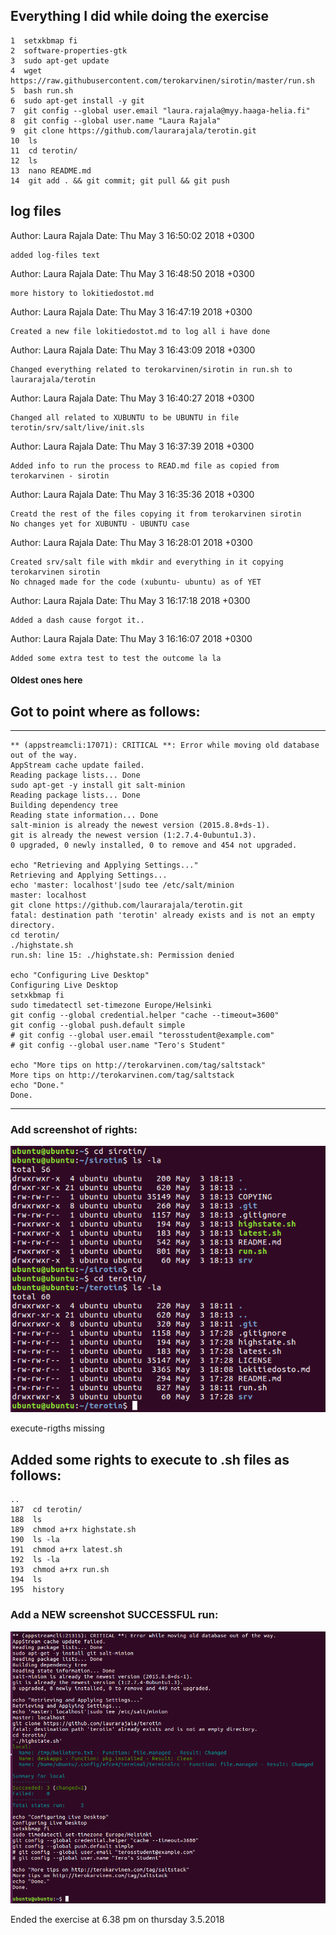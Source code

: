 ## Everything I did while doing the exercise

    1  setxkbmap fi
    2  software-properties-gtk 
    3  sudo apt-get update
    4  wget https://raw.githubusercontent.com/terokarvinen/sirotin/master/run.sh
    5  bash run.sh
    6  sudo apt-get install -y git
    7  git config --global user.email "laura.rajala@myy.haaga-helia.fi"
    8  git config --global user.name "Laura Rajala"
    9  git clone https://github.com/laurarajala/terotin.git
    10  ls
    11  cd terotin/
    12  ls
    13  nano README.md 
    14  git add . && git commit; git pull && git push

## log files

Author: Laura Rajala
Date:   Thu May 3 16:50:02 2018 +0300

    added log-files text

Author: Laura Rajala
Date:   Thu May 3 16:48:50 2018 +0300

    more history to lokitiedostot.md

Author: Laura Rajala
Date:   Thu May 3 16:47:19 2018 +0300

    Created a new file lokitiedostot.md to log all i have done

Author: Laura Rajala
Date:   Thu May 3 16:43:09 2018 +0300

    Changed everything related to terokarvinen/sirotin in run.sh to laurarajala/terotin

Author: Laura Rajala
Date:   Thu May 3 16:40:27 2018 +0300

    Changed all related to XUBUNTU to be UBUNTU in file terotin/srv/salt/live/init.sls

Author: Laura Rajala
Date:   Thu May 3 16:37:39 2018 +0300

    Added info to run the process to READ.md file as copied from terokarvinen - sirotin

Author: Laura Rajala
Date:   Thu May 3 16:35:36 2018 +0300

    Creatd the rest of the files copying it from terokarvinen sirotin
    No changes yet for XUBUNTU - UBUNTU case

Author: Laura Rajala
Date:   Thu May 3 16:28:01 2018 +0300

    Created srv/salt file with mkdir and everything in it copying terokarvinen sirotin
    No chnaged made for the code (xubuntu- ubuntu) as of YET

Author: Laura Rajala
Date:   Thu May 3 16:17:18 2018 +0300

    Added a dash cause forgot it..

Author: Laura Rajala
Date:   Thu May 3 16:16:07 2018 +0300

    Added some extra test to test the outcome la la

#### Oldest ones here

## Got to point where as follows:

---------------------------------------------

	** (appstreamcli:17071): CRITICAL **: Error while moving old database out of the way.
	AppStream cache update failed.
	Reading package lists... Done
	sudo apt-get -y install git salt-minion
	Reading package lists... Done
	Building dependency tree       
	Reading state information... Done
	salt-minion is already the newest version (2015.8.8+ds-1).
	git is already the newest version (1:2.7.4-0ubuntu1.3).
	0 upgraded, 0 newly installed, 0 to remove and 454 not upgraded.
	
	echo "Retrieving and Applying Settings..."
	Retrieving and Applying Settings...
	echo 'master: localhost'|sudo tee /etc/salt/minion
	master: localhost
	git clone https://github.com/laurarajala/terotin.git
	fatal: destination path 'terotin' already exists and is not an empty directory.
	cd terotin/
	./highstate.sh
	run.sh: line 15: ./highstate.sh: Permission denied
	
	echo "Configuring Live Desktop"
	Configuring Live Desktop
	setxkbmap fi
	sudo timedatectl set-timezone Europe/Helsinki
	git config --global credential.helper "cache --timeout=3600"
	git config --global push.default simple
	# git config --global user.email "terosstudent@example.com"
	# git config --global user.name "Tero's Student"
	
	echo "More tips on http://terokarvinen.com/tag/saltstack"
	More tips on http://terokarvinen.com/tag/saltstack
	echo "Done."
	Done.

-----------------------------------------

### Add screenshot of rights:

![Screenshot of the rigths](/sirotin_terotin.png)

execute-rigths missing


## Added some rights to execute to .sh files as follows:

	..
	187  cd terotin/
	188  ls
	189  chmod a+rx highstate.sh 
	190  ls -la
	191  chmod a+rx latest.sh 
	192  ls -la
	193  chmod a+rx run.sh 
	194  ls
	195  history 

### Add a NEW screenshot SUCCESSFUL run:

![Successful run](/success.png)


Ended the exercise at 6.38 pm on thursday 3.5.2018

